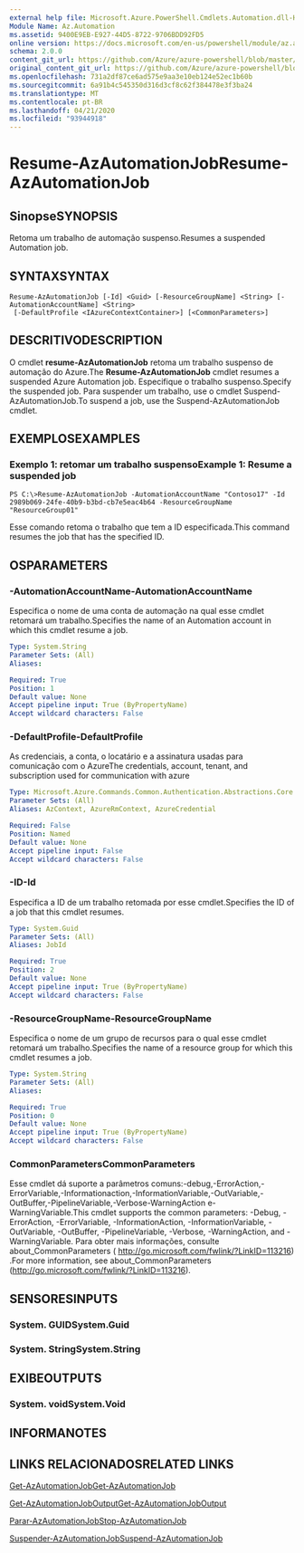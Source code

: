 ```yaml
---
external help file: Microsoft.Azure.PowerShell.Cmdlets.Automation.dll-Help.xml
Module Name: Az.Automation
ms.assetid: 9400E9EB-E927-44D5-8722-9706BDD92FD5
online version: https://docs.microsoft.com/en-us/powershell/module/az.automation/resume-azautomationjob
schema: 2.0.0
content_git_url: https://github.com/Azure/azure-powershell/blob/master/src/Automation/Automation/help/Resume-AzAutomationJob.md
original_content_git_url: https://github.com/Azure/azure-powershell/blob/master/src/Automation/Automation/help/Resume-AzAutomationJob.md
ms.openlocfilehash: 731a2df87ce6ad575e9aa3e10eb124e52ec1b60b
ms.sourcegitcommit: 6a91b4c545350d316d3cf8c62f384478e3f3ba24
ms.translationtype: MT
ms.contentlocale: pt-BR
ms.lasthandoff: 04/21/2020
ms.locfileid: "93944918"
---
```

# <span data-ttu-id="e2a9d-101">Resume-AzAutomationJob</span><span class="sxs-lookup"><span data-stu-id="e2a9d-101">Resume-AzAutomationJob</span></span>

## <span data-ttu-id="e2a9d-102">Sinopse</span><span class="sxs-lookup"><span data-stu-id="e2a9d-102">SYNOPSIS</span></span>
<span data-ttu-id="e2a9d-103">Retoma um trabalho de automação suspenso.</span><span class="sxs-lookup"><span data-stu-id="e2a9d-103">Resumes a suspended Automation job.</span></span>

## <span data-ttu-id="e2a9d-104">SYNTAX</span><span class="sxs-lookup"><span data-stu-id="e2a9d-104">SYNTAX</span></span>

```
Resume-AzAutomationJob [-Id] <Guid> [-ResourceGroupName] <String> [-AutomationAccountName] <String>
 [-DefaultProfile <IAzureContextContainer>] [<CommonParameters>]
```

## <span data-ttu-id="e2a9d-105">DESCRITIVO</span><span class="sxs-lookup"><span data-stu-id="e2a9d-105">DESCRIPTION</span></span>
<span data-ttu-id="e2a9d-106">O cmdlet **resume-AzAutomationJob** retoma um trabalho suspenso de automação do Azure.</span><span class="sxs-lookup"><span data-stu-id="e2a9d-106">The **Resume-AzAutomationJob** cmdlet resumes a suspended Azure Automation job.</span></span>
<span data-ttu-id="e2a9d-107">Especifique o trabalho suspenso.</span><span class="sxs-lookup"><span data-stu-id="e2a9d-107">Specify the suspended job.</span></span>
<span data-ttu-id="e2a9d-108">Para suspender um trabalho, use o cmdlet Suspend-AzAutomationJob.</span><span class="sxs-lookup"><span data-stu-id="e2a9d-108">To suspend a job, use the Suspend-AzAutomationJob cmdlet.</span></span>

## <span data-ttu-id="e2a9d-109">EXEMPLOS</span><span class="sxs-lookup"><span data-stu-id="e2a9d-109">EXAMPLES</span></span>

### <span data-ttu-id="e2a9d-110">Exemplo 1: retomar um trabalho suspenso</span><span class="sxs-lookup"><span data-stu-id="e2a9d-110">Example 1: Resume a suspended job</span></span>
```
PS C:\>Resume-AzAutomationJob -AutomationAccountName "Contoso17" -Id 2989b069-24fe-40b9-b3bd-cb7e5eac4b64 -ResourceGroupName "ResourceGroup01"
```

<span data-ttu-id="e2a9d-111">Esse comando retoma o trabalho que tem a ID especificada.</span><span class="sxs-lookup"><span data-stu-id="e2a9d-111">This command resumes the job that has the specified ID.</span></span>

## <span data-ttu-id="e2a9d-112">OS</span><span class="sxs-lookup"><span data-stu-id="e2a9d-112">PARAMETERS</span></span>

### <span data-ttu-id="e2a9d-113">-AutomationAccountName</span><span class="sxs-lookup"><span data-stu-id="e2a9d-113">-AutomationAccountName</span></span>
<span data-ttu-id="e2a9d-114">Especifica o nome de uma conta de automação na qual esse cmdlet retomará um trabalho.</span><span class="sxs-lookup"><span data-stu-id="e2a9d-114">Specifies the name of an Automation account in which this cmdlet resume a job.</span></span>

```yaml
Type: System.String
Parameter Sets: (All)
Aliases:

Required: True
Position: 1
Default value: None
Accept pipeline input: True (ByPropertyName)
Accept wildcard characters: False
```

### <span data-ttu-id="e2a9d-115">-DefaultProfile</span><span class="sxs-lookup"><span data-stu-id="e2a9d-115">-DefaultProfile</span></span>
<span data-ttu-id="e2a9d-116">As credenciais, a conta, o locatário e a assinatura usadas para comunicação com o Azure</span><span class="sxs-lookup"><span data-stu-id="e2a9d-116">The credentials, account, tenant, and subscription used for communication with azure</span></span>

```yaml
Type: Microsoft.Azure.Commands.Common.Authentication.Abstractions.Core.IAzureContextContainer
Parameter Sets: (All)
Aliases: AzContext, AzureRmContext, AzureCredential

Required: False
Position: Named
Default value: None
Accept pipeline input: False
Accept wildcard characters: False
```

### <span data-ttu-id="e2a9d-117">-ID</span><span class="sxs-lookup"><span data-stu-id="e2a9d-117">-Id</span></span>
<span data-ttu-id="e2a9d-118">Especifica a ID de um trabalho retomada por esse cmdlet.</span><span class="sxs-lookup"><span data-stu-id="e2a9d-118">Specifies the ID of a job that this cmdlet resumes.</span></span>

```yaml
Type: System.Guid
Parameter Sets: (All)
Aliases: JobId

Required: True
Position: 2
Default value: None
Accept pipeline input: True (ByPropertyName)
Accept wildcard characters: False
```

### <span data-ttu-id="e2a9d-119">-ResourceGroupName</span><span class="sxs-lookup"><span data-stu-id="e2a9d-119">-ResourceGroupName</span></span>
<span data-ttu-id="e2a9d-120">Especifica o nome de um grupo de recursos para o qual esse cmdlet retomará um trabalho.</span><span class="sxs-lookup"><span data-stu-id="e2a9d-120">Specifies the name of a resource group for which this cmdlet resumes a job.</span></span>

```yaml
Type: System.String
Parameter Sets: (All)
Aliases:

Required: True
Position: 0
Default value: None
Accept pipeline input: True (ByPropertyName)
Accept wildcard characters: False
```

### <span data-ttu-id="e2a9d-121">CommonParameters</span><span class="sxs-lookup"><span data-stu-id="e2a9d-121">CommonParameters</span></span>
<span data-ttu-id="e2a9d-122">Esse cmdlet dá suporte a parâmetros comuns:-debug,-ErrorAction,-ErrorVariable,-Informationaction,-InformationVariable,-OutVariable,-OutBuffer,-PipelineVariable,-Verbose-WarningAction e-WarningVariable.</span><span class="sxs-lookup"><span data-stu-id="e2a9d-122">This cmdlet supports the common parameters: -Debug, -ErrorAction, -ErrorVariable, -InformationAction, -InformationVariable, -OutVariable, -OutBuffer, -PipelineVariable, -Verbose, -WarningAction, and -WarningVariable.</span></span> <span data-ttu-id="e2a9d-123">Para obter mais informações, consulte about_CommonParameters ( http://go.microsoft.com/fwlink/?LinkID=113216) .</span><span class="sxs-lookup"><span data-stu-id="e2a9d-123">For more information, see about_CommonParameters (http://go.microsoft.com/fwlink/?LinkID=113216).</span></span>

## <span data-ttu-id="e2a9d-124">SENSORES</span><span class="sxs-lookup"><span data-stu-id="e2a9d-124">INPUTS</span></span>

### <span data-ttu-id="e2a9d-125">System. GUID</span><span class="sxs-lookup"><span data-stu-id="e2a9d-125">System.Guid</span></span>

### <span data-ttu-id="e2a9d-126">System. String</span><span class="sxs-lookup"><span data-stu-id="e2a9d-126">System.String</span></span>

## <span data-ttu-id="e2a9d-127">EXIBE</span><span class="sxs-lookup"><span data-stu-id="e2a9d-127">OUTPUTS</span></span>

### <span data-ttu-id="e2a9d-128">System. void</span><span class="sxs-lookup"><span data-stu-id="e2a9d-128">System.Void</span></span>

## <span data-ttu-id="e2a9d-129">INFORMA</span><span class="sxs-lookup"><span data-stu-id="e2a9d-129">NOTES</span></span>

## <span data-ttu-id="e2a9d-130">LINKS RELACIONADOS</span><span class="sxs-lookup"><span data-stu-id="e2a9d-130">RELATED LINKS</span></span>

[<span data-ttu-id="e2a9d-131">Get-AzAutomationJob</span><span class="sxs-lookup"><span data-stu-id="e2a9d-131">Get-AzAutomationJob</span></span>](./Get-AzAutomationJob.md)

[<span data-ttu-id="e2a9d-132">Get-AzAutomationJobOutput</span><span class="sxs-lookup"><span data-stu-id="e2a9d-132">Get-AzAutomationJobOutput</span></span>](./Get-AzAutomationJobOutput.md)

[<span data-ttu-id="e2a9d-133">Parar-AzAutomationJob</span><span class="sxs-lookup"><span data-stu-id="e2a9d-133">Stop-AzAutomationJob</span></span>](./Stop-AzAutomationJob.md)

[<span data-ttu-id="e2a9d-134">Suspender-AzAutomationJob</span><span class="sxs-lookup"><span data-stu-id="e2a9d-134">Suspend-AzAutomationJob</span></span>](./Suspend-AzAutomationJob.md)


